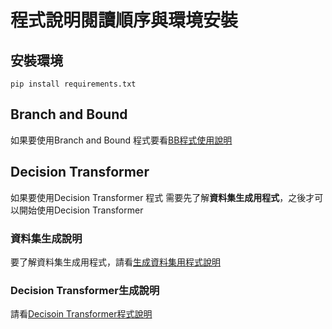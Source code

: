 # 程式說明閱讀順序與環境安裝

## 安裝環境

```shell!
pip install requirements.txt
```

## Branch and Bound

如果要使用Branch and Bound 程式要看[BB程式使用說明](BB程式說明.md)


## Decision Transformer

如果要使用Decision Transformer 程式 需要先了解**資料集生成用程式**，之後才可以開始使用Decision Transformer

### 資料集生成說明

要了解資料集生成用程式，請看[生成資料集用程式說明](生成資料集用程式說明.md)

### Decision Transformer生成說明

請看[Decisoin Transformer程式說明](DT程式說明)